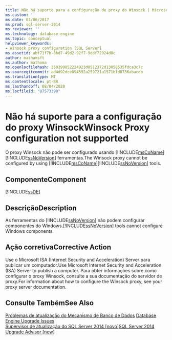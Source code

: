 ```yaml
---
title: Não há suporte para a configuração de proxy do Winsock | Microsoft Docs
ms.custom: ''
ms.date: 03/06/2017
ms.prod: sql-server-2014
ms.reviewer: ''
ms.technology: database-engine
ms.topic: conceptual
helpviewer_keywords:
- Winsock proxy configuration [SQL Server]
ms.assetid: abf71f7b-8bd7-49d2-92f7-9ddf72924d8c
author: mashamsft
ms.author: mathoma
ms.openlocfilehash: 359399852224923d0512372d13058535fdca3c7c
ms.sourcegitcommit: ad4d92dce894592a259721a1571b1d8736abacdb
ms.translationtype: MT
ms.contentlocale: pt-BR
ms.lasthandoff: 08/04/2020
ms.locfileid: "87573390"
---
```

# <a name="winsock-proxy-configuration-not-supported"></a><span data-ttu-id="1917b-102">Não há suporte para a configuração do proxy Winsock</span><span class="sxs-lookup"><span data-stu-id="1917b-102">Winsock Proxy configuration not supported</span></span>
  <span data-ttu-id="1917b-103">O proxy Winsock não pode ser configurado usando [!INCLUDE[msCoName](../../includes/msconame-md.md)] [!INCLUDE[ssNoVersion](../../includes/ssnoversion-md.md)] ferramentas.</span><span class="sxs-lookup"><span data-stu-id="1917b-103">The Winsock proxy cannot be configured by using [!INCLUDE[msCoName](../../includes/msconame-md.md)][!INCLUDE[ssNoVersion](../../includes/ssnoversion-md.md)] tools.</span></span>  
  
## <a name="component"></a><span data-ttu-id="1917b-104">Componente</span><span class="sxs-lookup"><span data-stu-id="1917b-104">Component</span></span>  
 [!INCLUDE[ssDE](../../includes/ssde-md.md)]  
  
## <a name="description"></a><span data-ttu-id="1917b-105">Descrição</span><span class="sxs-lookup"><span data-stu-id="1917b-105">Description</span></span>  
 <span data-ttu-id="1917b-106">As ferramentas do [!INCLUDE[ssNoVersion](../../includes/ssnoversion-md.md)] não podem configurar componentes do Windows.</span><span class="sxs-lookup"><span data-stu-id="1917b-106">[!INCLUDE[ssNoVersion](../../includes/ssnoversion-md.md)] tools cannot configure Windows components.</span></span>  
  
## <a name="corrective-action"></a><span data-ttu-id="1917b-107">Ação corretiva</span><span class="sxs-lookup"><span data-stu-id="1917b-107">Corrective Action</span></span>  
 <span data-ttu-id="1917b-108">Use o Microsoft ISA (Internet Security and Acceleration) Server para publicar um computador.</span><span class="sxs-lookup"><span data-stu-id="1917b-108">Use Microsoft Internet Security and Acceleration (ISA) Server to publish a computer.</span></span> <span data-ttu-id="1917b-109">Para obter informações sobre como configurar o proxy Winsock, consulte a sua documentação do servidor de proxy.</span><span class="sxs-lookup"><span data-stu-id="1917b-109">For information about how to configure the Winsock proxy, see your proxy server documentation.</span></span>  
  
## <a name="see-also"></a><span data-ttu-id="1917b-110">Consulte Também</span><span class="sxs-lookup"><span data-stu-id="1917b-110">See Also</span></span>  
 <span data-ttu-id="1917b-111">[Problemas de atualização do Mecanismo de Banco de Dados](../../../2014/sql-server/install/database-engine-upgrade-issues.md) </span><span class="sxs-lookup"><span data-stu-id="1917b-111">[Database Engine Upgrade Issues](../../../2014/sql-server/install/database-engine-upgrade-issues.md) </span></span>  
 [<span data-ttu-id="1917b-112">Supervisor de atualização do SQL Server 2014 &#91;novo&#93;</span><span class="sxs-lookup"><span data-stu-id="1917b-112">SQL Server 2014 Upgrade Advisor &#91;new&#93;</span></span>](sql-server-2014-upgrade-advisor.md)  
  
  

